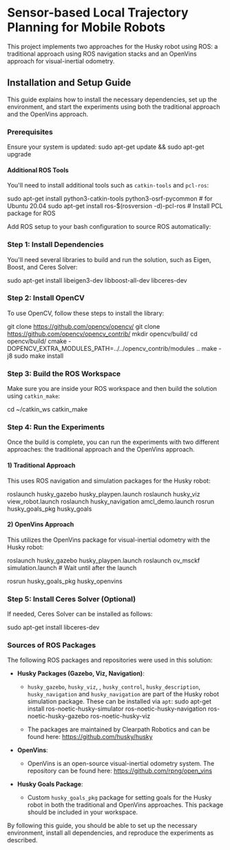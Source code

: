 # Sensor-based Local Trajectory Planning for Mobile Robots

This project implements two approaches for the Husky robot using ROS: a traditional approach using ROS navigation stacks and an OpenVins approach for visual-inertial odometry.

## Installation and Setup Guide

This guide explains how to install the necessary dependencies, set up the environment, and start the experiments using both the traditional approach and the OpenVins approach.

### Prerequisites

Ensure your system is updated:
sudo apt-get update && sudo apt-get upgrade

#### Additional ROS Tools

You'll need to install additional tools such as `catkin-tools` and `pcl-ros`:

sudo apt-get install python3-catkin-tools python3-osrf-pycommon  # for Ubuntu 20.04
sudo apt-get install ros-$(rosversion -d)-pcl-ros  # Install PCL package for ROS

Add ROS setup to your bash configuration to source ROS automatically:


### Step 1: Install Dependencies

You'll need several libraries to build and run the solution, such as Eigen, Boost, and Ceres Solver:

sudo apt-get install libeigen3-dev libboost-all-dev libceres-dev

### Step 2: Install OpenCV

To use OpenCV, follow these steps to install the library:

git clone https://github.com/opencv/opencv/
git clone https://github.com/opencv/opencv_contrib/
mkdir opencv/build/
cd opencv/build/
cmake -DOPENCV_EXTRA_MODULES_PATH=../../opencv_contrib/modules ..
make -j8
sudo make install

### Step 3: Build the ROS Workspace

Make sure you are inside your ROS workspace and then build the solution using `catkin_make`:

cd ~/catkin_ws
catkin_make

### Step 4: Run the Experiments

Once the build is complete, you can run the experiments with two different approaches: the traditional approach and the OpenVins approach.

#### 1) **Traditional Approach**

This uses ROS navigation and simulation packages for the Husky robot:

roslaunch husky_gazebo husky_playpen.launch
roslaunch husky_viz view_robot.launch
roslaunch husky_navigation amcl_demo.launch
rosrun husky_goals_pkg husky_goals

#### 2) **OpenVins Approach**

This utilizes the OpenVins package for visual-inertial odometry with the Husky robot:

roslaunch husky_gazebo husky_playpen.launch
roslaunch ov_msckf simulation.launch  # Wait until after the launch

rosrun husky_goals_pkg husky_openvins

### Step 5: Install Ceres Solver (Optional)

If needed, Ceres Solver can be installed as follows:

sudo apt-get install libceres-dev


### Sources of ROS Packages

The following ROS packages and repositories were used in this solution:

- **Husky Packages (Gazebo, Viz, Navigation)**:
  - `husky_gazebo`, `husky_viz`, , `husky_control`, `husky_description`, `husky_navigation` and `husky_navigation` are part of the Husky robot simulation package. These can be installed via `apt`:
sudo apt-get install ros-noetic-husky-simulator ros-noetic-husky-navigation ros-noetic-husky-gazebo ros-noetic-husky-viz

  - The packages are maintained by Clearpath Robotics and can be found here: https://github.com/husky/husky

- **OpenVins**:
  - OpenVins is an open-source visual-inertial odometry system. The repository can be found here: https://github.com/rpng/open_vins




- **Husky Goals Package**:
  - Custom `husky_goals_pkg` package for setting goals for the Husky robot in both the traditional and OpenVins approaches. This package should be included in your workspace.


By following this guide, you should be able to set up the necessary environment, install all dependencies, and reproduce the experiments as described.
